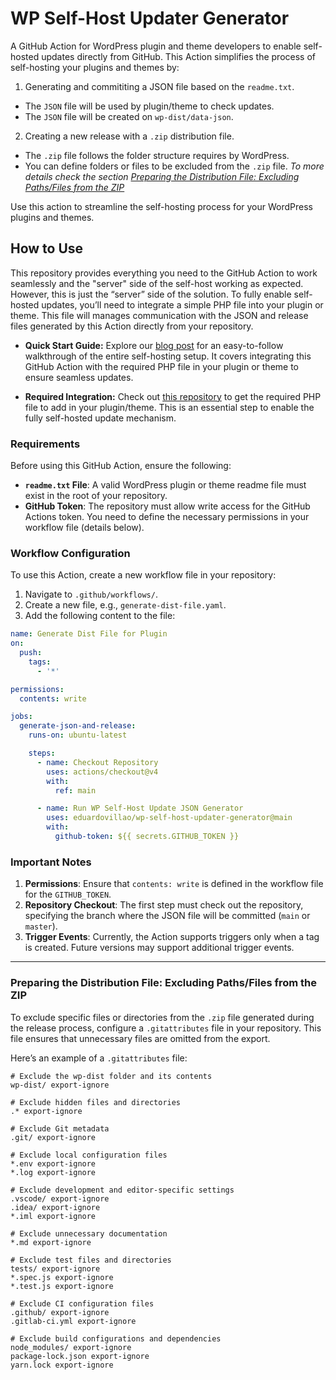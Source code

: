 # WP Self-Host Updater Generator

A GitHub Action for WordPress plugin and theme developers to enable self-hosted updates directly from GitHub. This Action simplifies the process of self-hosting your plugins and themes by:

1. Generating and commititing a JSON file based on the `readme.txt`.
- The `JSON` file will be used by plugin/theme to check updates.
- The `JSON` file will be created on `wp-dist/data-json`.
2. Creating a new release with a `.zip` distribution file.
- The `.zip` file follows the folder structure requires by WordPress.
- You can define folders or files to be excluded from the `.zip` file. _To more details check the section [Preparing the Distribution File: Excluding Paths/Files from the ZIP](#preparing-the-distribution-file-excluding-pathsfiles-from-the-zip)_

Use this action to streamline the self-hosting process for your WordPress plugins and themes.

## How to Use

This repository provides everything you need to the GitHub Action to work seamlessly and the "server" side of the self-host working as expected. However, this is just the “server” side of the solution. To fully enable self-hosted updates, you’ll need to integrate a simple PHP file into your plugin or theme. This file will manages communication with the JSON and release files generated by this Action directly from your repository.

- **Quick Start Guide:** Explore our [blog post](#) for an easy-to-follow walkthrough of the entire self-hosting setup. It covers integrating this GitHub Action with the required PHP file in your plugin or theme to ensure seamless updates.

- **Required Integration:** Check out [this repository](#) to get the required PHP file to add in your plugin/theme. This is an essential step to enable the fully self-hosted update mechanism.

### Requirements

Before using this GitHub Action, ensure the following:

- **`readme.txt` File**: A valid WordPress plugin or theme readme file must exist in the root of your repository.
- **GitHub Token**: The repository must allow write access for the GitHub Actions token. You need to define the necessary permissions in your workflow file (details below).

### Workflow Configuration

To use this Action, create a new workflow file in your repository:

1. Navigate to `.github/workflows/`.
2. Create a new file, e.g., `generate-dist-file.yaml`.
3. Add the following content to the file:

```yaml
name: Generate Dist File for Plugin
on:
  push:
    tags:
      - '*'

permissions:
  contents: write

jobs:
  generate-json-and-release:
    runs-on: ubuntu-latest

    steps:
      - name: Checkout Repository
        uses: actions/checkout@v4
        with:
          ref: main

      - name: Run WP Self-Host Update JSON Generator
        uses: eduardovillao/wp-self-host-updater-generator@main
        with:
          github-token: ${{ secrets.GITHUB_TOKEN }}
```

### Important Notes

1. **Permissions**: Ensure that `contents: write` is defined in the workflow file for the `GITHUB_TOKEN`.
2. **Repository Checkout**: The first step must check out the repository, specifying the branch where the JSON file will be committed (`main` or `master`).
3. **Trigger Events**: Currently, the Action supports triggers only when a tag is created. Future versions may support additional trigger events.

---

### Preparing the Distribution File: Excluding Paths/Files from the ZIP

To exclude specific files or directories from the `.zip` file generated during the release process, configure a `.gitattributes` file in your repository. This file ensures that unnecessary files are omitted from the export.

Here’s an example of a `.gitattributes` file:

```gitattributes
# Exclude the wp-dist folder and its contents
wp-dist/ export-ignore

# Exclude hidden files and directories
.* export-ignore

# Exclude Git metadata
.git/ export-ignore

# Exclude local configuration files
*.env export-ignore
*.log export-ignore

# Exclude development and editor-specific settings
.vscode/ export-ignore
.idea/ export-ignore
*.iml export-ignore

# Exclude unnecessary documentation
*.md export-ignore

# Exclude test files and directories
tests/ export-ignore
*.spec.js export-ignore
*.test.js export-ignore

# Exclude CI configuration files
.github/ export-ignore
.gitlab-ci.yml export-ignore

# Exclude build configurations and dependencies
node_modules/ export-ignore
package-lock.json export-ignore
yarn.lock export-ignore
```